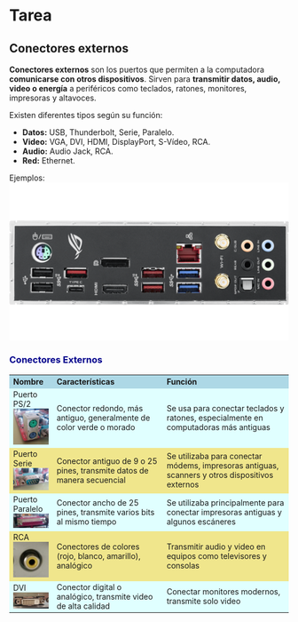 # Tarea 
## Conectores externos

**Conectores externos** son los puertos que permiten a la computadora **comunicarse con otros dispositivos**. Sirven para **transmitir datos, audio, video o energía** a periféricos como teclados, ratones, monitores, impresoras y altavoces.  

Existen diferentes tipos según su función:  
- **Datos:** USB, Thunderbolt, Serie, Paralelo.  
- **Video:** VGA, DVI, HDMI, DisplayPort, S-Vídeo, RCA.  
- **Audio:** Audio Jack, RCA.  
- **Red:** Ethernet.  

Ejemplos: ![Conectores externos](fotoo.png)
  

<h3 style="color: darkblue;">Conectores Externos</h3>

<table>
  <tr style="background-color: #ADD8E6; text-align: left;">
    <th>Nombre</th>
    <th>Características</th>
    <th>Función</th>
  </tr>
  <tr style="background-color: #E0FFFF;">
    <td>Puerto PS/2 <br><img src="puerto_ps2.jpg" alt="Puerto PS/2" width="100"></td>
    <td>Conector redondo, más antiguo, generalmente de color verde o morado</td>
    <td>Se usa para conectar teclados y ratones, especialmente en computadoras más antiguas</td>
  </tr>
  <tr style="background-color: #F0E68C;">
    <td>Puerto Serie <br><img src="puerto_serie.jpg" alt="Puerto Serie" width="100"></td>
    <td>Conector antiguo de 9 o 25 pines, transmite datos de manera secuencial</td>
    <td>Se utilizaba para conectar módems, impresoras antiguas, scanners y otros dispositivos externos</td>
  </tr>
  <tr style="background-color: #E0FFFF;">
    <td>Puerto Paralelo <br><img src="puerto_paralelo.jpg" alt="Puerto Paralelo" width="100"></td>
    <td>Conector ancho de 25 pines, transmite varios bits al mismo tiempo</td>
    <td>Se utilizaba principalmente para conectar impresoras antiguas y algunos escáneres</td>
  </tr>
  <tr style="background-color: #F0E68C;">
    <td>RCA <br><img src="puerto_rca.jpg" alt="RCA" width="100"></td>
    <td>Conectores de colores (rojo, blanco, amarillo), analógico</td>
    <td>Transmitir audio y video en equipos como televisores y consolas</td>
  </tr>
  <tr style="background-color: #E0FFFF;">
    <td>DVI <br><img src="puerto_dvi.jpg" alt="DVI" width="100"></td>
    <td>Conector digital o analógico, transmite video de alta calidad</td>
    <td>Conectar monitores modernos, transmite solo video</td>
  </tr>
</table>
